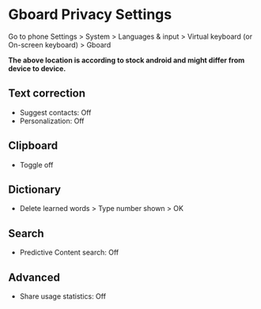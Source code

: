 # Gboard Privacy Settings

Go to phone Settings > System > Languages & input > Virtual keyboard (or On-screen keyboard) > Gboard

**The above location is according to stock android and might differ from device to device.**



## Text correction
- Suggest contacts: Off
- Personalization: Off



## Clipboard
 - Toggle off
 


## Dictionary
- Delete learned words > Type number shown > OK



## Search
- Predictive Content search: Off



## Advanced
- Share usage statistics: Off
